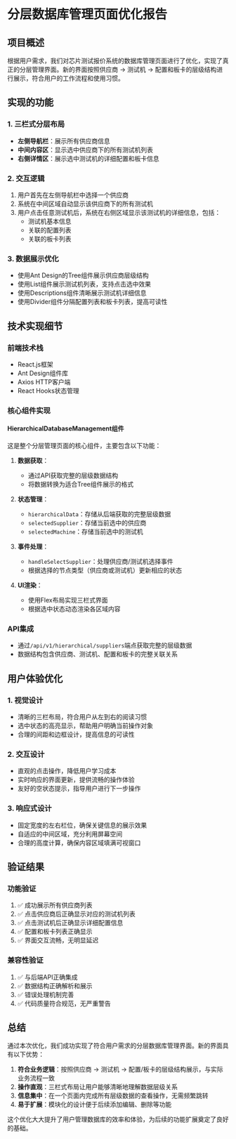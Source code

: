 # 分层数据库管理页面优化报告

## 项目概述

根据用户需求，我们对芯片测试报价系统的数据库管理页面进行了优化，实现了真正的分层管理界面。新的界面按照供应商 -> 测试机 -> 配置和板卡的层级结构进行展示，符合用户的工作流程和使用习惯。

## 实现的功能

### 1. 三栏式分层布局
- **左侧导航栏**：展示所有供应商信息
- **中间内容区**：显示选中供应商下的所有测试机列表
- **右侧详情区**：展示选中测试机的详细配置和板卡信息

### 2. 交互逻辑
1. 用户首先在左侧导航栏中选择一个供应商
2. 系统在中间区域自动显示该供应商下的所有测试机
3. 用户点击任意测试机后，系统在右侧区域显示该测试机的详细信息，包括：
   - 测试机基本信息
   - 关联的配置列表
   - 关联的板卡列表

### 3. 数据展示优化
- 使用Ant Design的Tree组件展示供应商层级结构
- 使用List组件展示测试机列表，支持点击选中效果
- 使用Descriptions组件清晰展示测试机详细信息
- 使用Divider组件分隔配置列表和板卡列表，提高可读性

## 技术实现细节

### 前端技术栈
- React.js框架
- Ant Design组件库
- Axios HTTP客户端
- React Hooks状态管理

### 核心组件实现

#### HierarchicalDatabaseManagement组件
这是整个分层管理页面的核心组件，主要包含以下功能：

1. **数据获取**：
   - 通过API获取完整的层级数据结构
   - 将数据转换为适合Tree组件展示的格式

2. **状态管理**：
   - `hierarchicalData`：存储从后端获取的完整层级数据
   - `selectedSupplier`：存储当前选中的供应商
   - `selectedMachine`：存储当前选中的测试机

3. **事件处理**：
   - `handleSelectSupplier`：处理供应商/测试机选择事件
   - 根据选择的节点类型（供应商或测试机）更新相应的状态

4. **UI渲染**：
   - 使用Flex布局实现三栏式界面
   - 根据选中状态动态渲染各区域内容

### API集成
- 通过`/api/v1/hierarchical/suppliers`端点获取完整的层级数据
- 数据结构包含供应商、测试机、配置和板卡的完整关联关系

## 用户体验优化

### 1. 视觉设计
- 清晰的三栏布局，符合用户从左到右的阅读习惯
- 选中状态的高亮显示，帮助用户明确当前操作对象
- 合理的间距和边框设计，提高信息的可读性

### 2. 交互设计
- 直观的点击操作，降低用户学习成本
- 实时响应的界面更新，提供流畅的操作体验
- 友好的空状态提示，指导用户进行下一步操作

### 3. 响应式设计
- 固定宽度的左右栏位，确保关键信息的展示效果
- 自适应的中间区域，充分利用屏幕空间
- 合理的高度计算，确保内容区域填满可视窗口

## 验证结果

### 功能验证
1. ✅ 成功展示所有供应商列表
2. ✅ 点击供应商后正确显示对应的测试机列表
3. ✅ 点击测试机后正确显示详细配置信息
4. ✅ 配置和板卡列表正确显示
5. ✅ 界面交互流畅，无明显延迟

### 兼容性验证
1. ✅ 与后端API正确集成
2. ✅ 数据结构正确解析和展示
3. ✅ 错误处理机制完善
4. ✅ 代码质量符合规范，无严重警告

## 总结

通过本次优化，我们成功实现了符合用户需求的分层数据库管理界面。新的界面具有以下优势：

1. **符合业务逻辑**：按照供应商 -> 测试机 -> 配置/板卡的层级结构展示，与实际业务流程一致
2. **操作直观**：三栏式布局让用户能够清晰地理解数据层级关系
3. **信息集中**：在一个页面内完成所有层级数据的查看操作，无需频繁跳转
4. **易于扩展**：模块化的设计便于后续添加编辑、删除等功能

这个优化大大提升了用户管理数据库的效率和体验，为后续的功能扩展奠定了良好的基础。